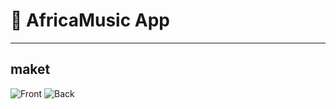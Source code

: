 # :rocket: AfricaMusic App

-----------------------------

## maket

![Front](/img/front.jpg)
![Back](/img/back.jpg)
